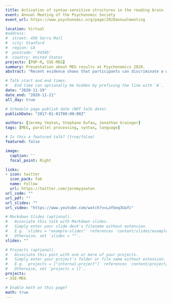 ```yaml
---
title: Activation of syntax-sensitive structures in the reading brain
event: Annual Meeting of the Psychonomic Society
event_url: https://www.psychonomic.org/page/2020annualmeeting

location: Virtual
#address:
#  street: 450 Serra Mall
#  city: Stanford
#  region: CA
#  postcode: '94305'
#  country: United States
projects: [POP-R, SSE-MEG]
summary: Presentation about MEG results at Psychonomics 2020.
abstract: "Recent evidence shows that participants can discriminate a well-formed 4-word sentence from the same words arranged in an illegal order within 400 ms. This observation raises the question of how the syntactic structure for such word sequences could be constructed so rapidly. To elucidate the neural underpinnings of this process, we conducted an MEG study where participants were presented with either short well-formed sentences (+syntax), or the same words in a syntactically illicit order (-syntax). In both conditions, all words were presented simultaneously. Using an ROI-based source-level analysis, we found significantly more activation in the +syntax condition relative to the -syntax condition in the posterior left temporal lobe, as well as in the pars triangularis in the left IFG. These differences began at relatively early latencies (350ms post stimulus onset), in line with previous ERP results, and provide a glimpse of where syntax is first processed in the brain."

# Talk start and end times.
#   End time can optionally be hidden by prefixing the line with `#`.
date: "2020-11-19"
date_end: "2020-11-21"
all_day: true

# Schedule page publish date (NOT talk date).
publishDate: "2017-01-01T00:00:00Z"

authors: [Jeremy Yeaton, Stephane Dufau, Jonathan Grainger]
tags: [MEG, parallel processing, syntax, language]

# Is this a featured talk? (true/false)
featured: false

image:
  caption: ''
  focal_point: Right

links:
- icon: twitter
  icon_pack: fab
  name: Follow
  url: https://twitter.com/jeremyyeaton
url_code: ""
url_pdf: ""
url_slides: ""
url_video: "https://www.youtube.com/watch?v=LaYboq3Uafc"

# Markdown Slides (optional).
#   Associate this talk with Markdown slides.
#   Simply enter your slide deck's filename without extension.
#   E.g. `slides = "example-slides"` references `content/slides/example-slides.md`.
#   Otherwise, set `slides = ""`.
slides: ""

# Projects (optional).
#   Associate this post with one or more of your projects.
#   Simply enter your project's folder or file name without extension.
#   E.g. `projects = ["internal-project"]` references `content/project/deep-learning/index.md`.
#   Otherwise, set `projects = []`.
projects:
- SSE-MEG

# Enable math on this page?
math: true
---
```

